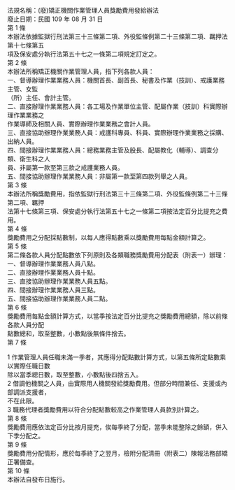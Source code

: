 法規名稱：(廢)矯正機關作業管理人員獎勵費用發給辦法  
廢止日期：民國 109 年 08 月 31 日  
第 1 條  
本辦法依據監獄行刑法第三十三條第二項、外役監條例第二十三條第二項、羈押法第十七條第五  
項及保安處分執行法第五十七之一條第二項規定訂定之。  
第 2 條  
本辦法所稱矯正機關作業管理人員，指下列各款人員：  
一、督導辦理作業業務人員：機關首長、副首長、秘書及作業（技訓）、戒護業務主管、女監  
（所）主任、會計主管。  
二、直接辦理作業業務人員：各工場及作業單位主管、配屬作業（技訓）科實際辦理作業業務之  
作業導師及相關人員、實際辦理作業業務之會計人員。  
三、直接協助辦理作業業務人員：戒護科專員、科員、實際辦理作業業務之採購、出納人員。  
四、間接辦理作業業務人員：總務業務主管及股長、配屬教化（輔導）、調查分類、衛生科之人  
員、非屬第一款至第三款之戒護業務人員。  
五、間接協助辦理作業業務人員：非屬第一款至第四款列舉之人員。  
第 3 條  
本辦法所稱獎勵費用，指依監獄行刑法第三十三條第二項、外役監條例第二十三條第二項、羈押  
法第十七條第三項、保安處分執行法第五十七之一條第二項按法定百分比提充之費用。  
第 4 條  
獎勵費用之分配採點數制，以每人應得點數乘以獎勵費用每點金額計算之。  
第 5 條  
第二條各款人員分配點數依下列原則及各類職務獎勵費用分配表（附表一）辦理：  
一、督導辦理作業業務人員八點。  
二、直接辦理作業業務人員十點。  
三、直接協助辦理作業業務人員五點。  
四、間接辦理作業業務人員三點。  
五、間接協助辦理作業業務人員二點。  
第 6 條  
獎勵費用每點金額計算方式，以當季按法定百分比提充之獎勵費用總額，除以前條各款人員分配  
點數總和，取至整數，小數點後無條件捨去。  
第 7 條  


1 作業管理人員任職未滿一季者，其應得分配點數計算方式，以第五條所定點數乘以實際任職日數  
除以當季總日數，取至整數，小數點後四捨五入。  
2 借調他機關之人員，由實際用人機關發給獎勵費用。但部分時間兼任、支援或內部調派支援者，  
不在此限。  
3 職務代理者獎勵費用以符合分配點數較高之作業管理人員款別計算之。  
第 8 條  
獎勵費用應依法定百分比按月提充，俟每季終了分配，當季未能整除之餘額，併入下季分配之。  
第 9 條  
獎勵費用分配情形，應於每季終了之翌月，檢附分配清冊（附表二）陳報法務部矯正署備查。  
第 10 條  
本辦法自發布日施行。  


